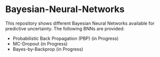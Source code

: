 # Bayesian-Neural-Networks
This repository shows different Bayesian Neural Networks available for predictive uncertainty. The following BNNs are provided:
* Probabilistic Back Propagation (PBP) (in Progress)
* MC-Dropout (in Progress)
* Bayes-by-Backprop (in Progress)
